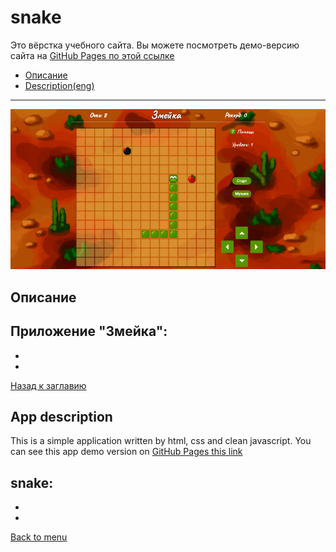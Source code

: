 # <a name='nav'>snake</a>

Это вёрстка учебного сайта. Вы можете посмотреть демо-версию сайта на [GitHub Pages по этой ссылке](https://voverg.github.io/games/snake 'Посмотреть демо-версию')

- [Описание](#description)
- [Description(eng)](#description_eng)

---

![image](../main/img/snake.png)

## <a name='description'>Описание</a>
Приложение "Змейка":
-
-
-

[Назад к заглавию](#nav)

## <a name='description_eng'>App description</a>
This is a simple application written by html, css and clean javascript. You can see this app demo version on [GitHub Pages this link](https://voverg.github.io/games/snake 'Look at demo')

snake:
-
-
-

[Back to menu](#nav)
